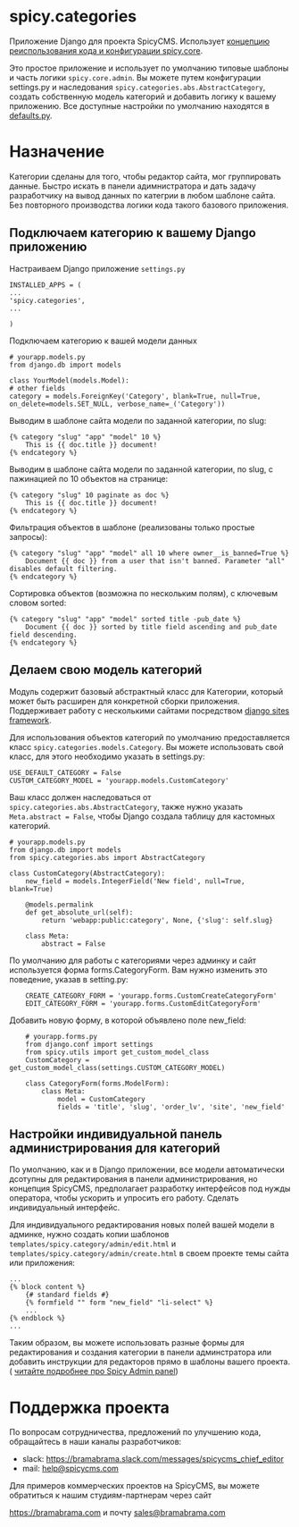 spicy.categories
================


Приложение Django для проекта SpicyCMS. 
Использует [концепцию реиспользования кода и конфигурации spicy.core](https://github.com/spicycms/spicy.core).


Это простое приложение и использует по умолчанию типовые шаблоны и часть логики ``spicy.core.admin``.
Вы можете путем конфигурации settings.py и наследования ``spicy.categories.abs.AbstractCategory``,
создать собственную модель категорий и добавить логику к вашему приложению.
Все доступные настройки по умолчанию находятся в [defaults.py](./src/spicy/categories/defaults.py). 


Назначение
==========

Категории сделаны для того, чтобы редактор сайта, мог группировать данные.
Быстро искать в панели адимнистратора и дать задачу разработчику на вывод данных по категрии в любом шаблоне сайта.
Без повторного производства логики кода такого базового приложения.


Подключаем категорию к вашему Django приложению
-----------------------------------------------

Настраиваем Django приложение ``settings.py``

```
INSTALLED_APPS = (
...
'spicy.categories',
...

)
```

Подключаем категорию к вашей модели данных

```
# yourapp.models.py
from django.db import models

class YourModel(models.Model):
# other fields
category = models.ForeignKey('Category', blank=True, null=True, on_delete=models.SET_NULL, verbose_name=_('Category'))
```

Выводим в шаблоне сайта модели по заданной категории, по slug:
```
{% category "slug" "app" "model" 10 %}
    This is {{ doc.title }} document!
{% endcategory %}
```

Выводим в шаблоне сайта модели по заданной категории, по slug, с пажинацией по 10 объектов на странице:
```
{% category "slug" 10 paginate as doc %}
    This is {{ doc.title }} document!
{% endcategory %}
```

Фильтрация объектов в шаблоне (реализованы только простые запросы):
```
{% category "slug" "app" "model" all 10 where owner__is_banned=True %}
    Document {{ doc }} from a user that isn't banned. Parameter "all" disables default filtering.
{% endcategory %}
```

Сортировка объектов (возможна по нескольким полям), с ключевым словом sorted:
```
{% category "slug" "app" "model" sorted title -pub_date %}
    Document {{ doc }} sorted by title field ascending and pub_date field descending.
{% endcategory %}
```

Делаем свою модель категорий
----------------------------

Модуль содержит базовый абстрактный класс для Категории, который может быть расширен для конкретной сборки приложения. Поддерживает работу с несколькими сайтами посредством [django sites framework](https://djbook.ru/rel1.4/ref/contrib/sites.html).

Для использования объектов категорий по умолчанию предоставляется класс ``spicy.categories.models.Category``. Вы можете использовать свой класс, для этого необходимо указать в settings.py:

    USE_DEFAULT_CATEGORY = False
    CUSTOM_CATEGORY_MODEL = 'yourapp.models.CustomCategory'

Ваш класс должен наследоваться от ``spicy.categories.abs.AbstractCategory``, также нужно указать ``Meta.abstract = False``, чтобы Django создала таблицу для кастомных категорий.

    # yourapp.models.py
    from django.db import models
    from spicy.categories.abs import AbstractCategory

    class CustomCategory(AbstractCategory):
        new_field = models.IntegerField('New field', null=True, blank=True)

        @models.permalink
        def get_absolute_url(self):
            return 'webapp:public:category', None, {'slug': self.slug}

        class Meta:
            abstract = False

По умолчанию для работы с категориями через админку и сайт используется форма forms.CategoryForm. Вам нужно изменить это поведение, указав в setting.py:

```
    CREATE_CATEGORY_FORM = 'yourapp.forms.CustomCreateCategoryForm'
    EDIT_CATEGORY_FORM = 'yourapp.forms.CustomEditCategoryForm'
```

Добавить новую форму, в которой объявлено поле new_field:

```
    # yourapp.forms.py
    from django.conf import settings
    from spicy.utils import get_custom_model_class
    CustomCategory = get_custom_model_class(settings.CUSTOM_CATEGORY_MODEL)

    class CategoryForm(forms.ModelForm):
        class Meta:
            model = CustomCategory
            fields = 'title', 'slug', 'order_lv', 'site', 'new_field'
```    

Настройки индивидуальной панель администрирования для категорий
---------------------------------------------------------------

По умолчанию, как и в Django приложении, все модели автоматически дсотупны для редактирования в панели администрирования,
но концепция SpicyCMS, предполагает разработку интерфейсов под нужды оператора, чтобы ускорить и упросить его работу.
Сделать индивидуальный интерфейс.

Для индивидуального редактирования новых полей вашей модели в админке, 
нужно создать копии шаблонов ``templates/spicy.category/admin/edit.html`` и ``templates/spicy.category/admin/create.html`` в своем проекте темы сайта или приложения:

```
...
{% block content %}
    {# standard fields #}
    {% formfield "" form "new_field" "li-select" %}
    ...
{% endblock %}
...
```    

Таким образом, вы можете использовать разные формы для редактирования и создания категории в панели админстратора или добавить инструкции для редакторов прямо в шаблоны вашего проекта. ( [читайте подробнее про Spicy Admin panel](https://github.com/spicycms/spicy.core))


Поддержка проекта
=================


По вопросам сотрудничества, предложений по улучшению кода, обращайтесь в наши каналы разработчиков:


* slack: https://bramabrama.slack.com/messages/spicycms_chief_editor
* mail:  help@spicycms.com


Для примеров коммерческих проектов на SpicyCMS, вы можете обратиться к нашим студиям-партнерам через сайт
 
https://bramabrama.com и почту sales@bramabrama.com
